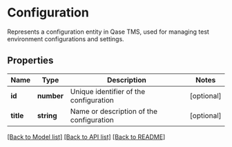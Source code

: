 # Configuration

Represents a configuration entity in Qase TMS, used for managing test environment configurations and settings.

## Properties

Name | Type | Description | Notes
------------ | ------------- | ------------- | -------------
**id** | **number** | Unique identifier of the configuration | [optional]
**title** | **string** | Name or description of the configuration | [optional]

[[Back to Model list]](../README.md#documentation-for-models) [[Back to API list]](../README.md#documentation-for-api-endpoints) [[Back to README]](../README.md)
